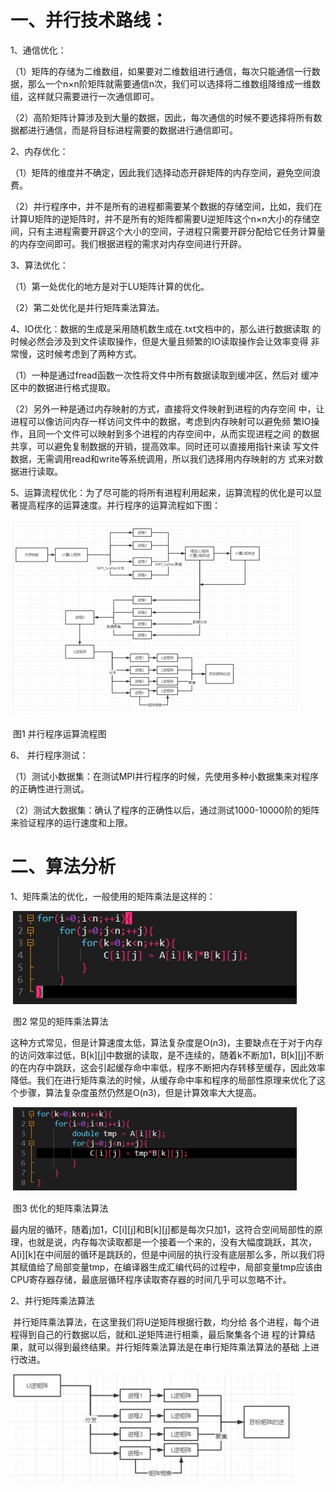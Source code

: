 
# 一、并行技术路线：

1、通信优化：

（1）矩阵的存储为二维数组，如果要对二维数组进行通信，每次只能通信一行数据，那么一个n×n阶矩阵就需要通信n次，我们可以选择将二维数组降维成一维数组，这样就只需要进行一次通信即可。

（2）高阶矩阵计算涉及到大量的数据，因此，每次通信的时候不要选择将所有数据都进行通信，而是将目标进程需要的数据进行通信即可。

2、内存优化：

（1）矩阵的维度并不确定，因此我们选择动态开辟矩阵的内存空间，避免空间浪费。

（2）并行程序中，并不是所有的进程都需要某个数据的存储空间，比如，我们在计算U矩阵的逆矩阵时，并不是所有的矩阵都需要U逆矩阵这个n×n大小的存储空间，只有主进程需要开辟这个大小的空间，子进程只需要开辟分配给它任务计算量的内存空间即可。我们根据进程的需求对内存空间进行开辟。

3、算法优化：

（1）第一处优化的地方是对于LU矩阵计算的优化。

（2）第二处优化是并行矩阵乘法算法。

4、IO优化：数据的生成是采用随机数生成在.txt文档中的，那么进行数据读取	的时候必然会涉及到文件读取操作，但是大量且频繁的IO读取操作会让效率变得	非常慢，这时候考虑到了两种方式。

（1）一种是通过fread函数一次性将文件中所有数据读取到缓冲区，然后对	缓冲区中的数据进行格式提取。

（2）另外一种是通过内存映射的方式，直接将文件映射到进程的内存空间	中，让进程可以像访问内存一样访问文件中的数据，考虑到内存映射可以避免频	繁IO操作，且同一个文件可以映射到多个进程的内存空间中，从而实现进程之间	的数据共享，可以避免复制数据的开销，提高效率。同时还可以直接用指针来读	写文件数据，无需调用read和write等系统调用，所以我们选择用内存映射的方	式来对数据进行读取。

5、运算流程优化：为了尽可能的将所有进程利用起来，运算流程的优化是可以显著提高程序的运算速度。并行程序的运算流程如下图：

​                                                               ![img](./asset/wps1.jpg)

​									                                                        图1 并行程序运算流程图

6、 并行程序测试：

（1）测试小数据集：在测试MPI并行程序的时候，先使用多种小数据集来对程序的正确性进行测试。

（2）测试大数据集：确认了程序的正确性以后，通过测试1000-10000阶的矩阵来验证程序的运行速度和上限。



# 二、算法分析

1、矩阵乘法的优化，一般使用的矩阵乘法是这样的：

​                                                          ![img](./asset/wps2.jpg) 

​                                                                                           图2 常见的矩阵乘法算法

​	这种方式常见，但是计算速度太低，算法复杂度是O(n3)，主要缺点在于对于内存的访问效率过低，B[k][j]中数据的读取，是不连续的，随着k不断加1，B[k][j]不断的在内存中跳跃，这会引起缓存命中率低，程序不断把内存转移至缓存，因此效率降低。我们在进行矩阵乘法的时候，从缓存命中率和程序的局部性原理来优化了这个步骤，算法复杂度虽然仍然是O(n3)，但是计算效率大大提高。   

​                                                         ![img](./asset/wps3.jpg) 

​                                                                                            图3 优化的矩阵乘法算法 

​	最内层的循环，随着j加1，C[i][j]和B[k][j]都是每次只加1，这符合空间局部性的原理，也就是说，内存每次读取都是一个接着一个来的，没有大幅度跳跃，其次，A[i][k]在中间层的循环是跳跃的，但是中间层的执行没有底层那么多，所以我们将其赋值给了局部变量tmp，在编译器生成汇编代码的过程中，局部变量tmp应该由CPU寄存器存储，最底层循环程序读取寄存器的时间几乎可以忽略不计。

2、并行矩阵乘法算法

​	并行矩阵乘法算法，在这里我们将U逆矩阵根据行数，均分给	各个进程，每个进程得到自己的行数据以后，就和L逆矩阵进行相乘，最后聚集各个进	程的计算结果，就可以得到最终结果。并行矩阵乘法算法是在串行矩阵乘法算法的基础	上进行改进。

![image-20230602181803468](./asset/wps4.png)


